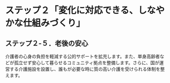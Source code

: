 # ステップ２「変化に対応できる、しなやかな仕組みづくり」

## ステップ２-５．老後の安心

介護者の心身の負担を軽減する公的サポートを拡充します。また、単身高齢者などが孤立せず安心して暮らせるコミュニティ拠点を整備します。さらに、国が運営する介護施設を設置し、誰もが必要な時に質の高い介護を受けられる体制を整えます。